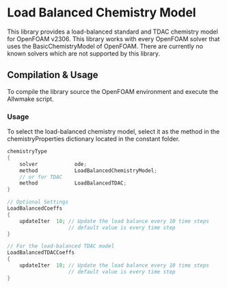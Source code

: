 # Load Balanced Chemistry Model 

This library provides a load-balanced standard and TDAC chemistry model 
for OpenFOAM v2306. This library works with every OpenFOAM solver that uses
the BasicChemistryModel of OpenFOAM. There are currently no known solvers which
are not supported by this library.

## Compilation & Usage

To compile the library source the OpenFOAM environment and execute the 
Allwmake script. 

### Usage

To select the load-balanced chemistry model, select it as the method in the 
chemistryProperties dictionary located in the constant folder. 

```c++
chemistryType
{
    solver            ode;
    method            LoadBalancedChemistryModel;
    // or for TDAC
    method            LoadBalancedTDAC;
}

// Optional Settings
LoadBalancedCoeffs
{
    updateIter  10; // Update the load balance every 10 time steps
                    // default value is every time step
}

// For the load-balanced TDAC model
LoadBalancedTDACCoeffs
{
    updateIter  10; // Update the load balance every 10 time steps
                    // default value is every time step
}
```




